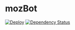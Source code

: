 # mozBot
[![Deploy](https://www.herokucdn.com/deploy/button.svg)](https://heroku.com/deploy)
[![Dependency Status](https://gemnasium.com/badges/github.com/BVPMOSC/mozBot.svg)](https://gemnasium.com/github.com/BVPMOSC/mozBot)
